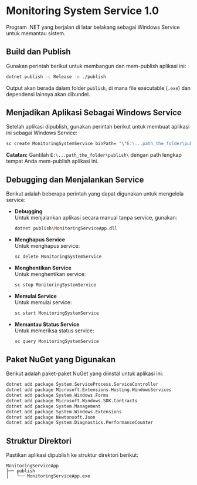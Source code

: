 # Monitoring System Service 1.0

Program .NET yang berjalan di latar belakang sebagai Windows Service untuk memantau sistem.

## Build dan Publish

Gunakan perintah berikut untuk membangun dan mem-publish aplikasi ini:

```bash
dotnet publish -c Release -o ./publish
```

Output akan berada dalam folder `publish`, di mana file executable (`.exe`) dan dependensi lainnya akan dibundel.

## Menjadikan Aplikasi Sebagai Windows Service

Setelah aplikasi dipublish, gunakan perintah berikut untuk membuat aplikasi ini sebagai Windows Service:

```bash
sc create MonitoringSystemService binPath= "\"E:\...path_the_folder\publish\MonitoringServiceApp.exe\""
```

**Catatan:** Gantilah `E:\...path_the_folder\publish\` dengan path lengkap tempat Anda mem-publish aplikasi ini.

## Debugging dan Menjalankan Service

Berikut adalah beberapa perintah yang dapat digunakan untuk mengelola service:

- **Debugging**  
  Untuk menjalankan aplikasi secara manual tanpa service, gunakan:
  ```bash
  dotnet publish\MonitoringServiceApp.dll
  ```

- **Menghapus Service**  
  Untuk menghapus service:
  ```bash
  sc delete MonitoringSystemService
  ```

- **Menghentikan Service**  
  Untuk menghentikan service:
  ```bash
  sc stop MonitoringSystemService
  ```

- **Memulai Service**  
  Untuk memulai service:
  ```bash
  sc start MonitoringSystemService
  ```

- **Memantau Status Service**  
  Untuk memeriksa status service:
  ```bash
  sc query MonitoringSystemService
  ```

## Paket NuGet yang Digunakan

Berikut adalah paket-paket NuGet yang diinstal untuk aplikasi ini:

```bash
dotnet add package System.ServiceProcess.ServiceController
dotnet add package Microsoft.Extensions.Hosting.WindowsServices
dotnet add package System.Windows.Forms
dotnet add package Microsoft.Windows.SDK.Contracts
dotnet add package System.Management
dotnet add package System.Windows.Extensions
dotnet add package Newtonsoft.Json
dotnet add package System.Diagnostics.PerformanceCounter
```

## Struktur Direktori

Pastikan aplikasi dipublish ke struktur direktori berikut:

```
MonitoringServiceApp
├── publish
│   └── MonitoringServiceApp.exe
```
